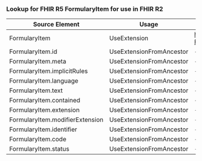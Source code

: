 ### Lookup for FHIR R5 FormularyItem for use in FHIR R2

| Source Element | Usage | Target |
| -------------- | ----- | ------ |
| FormularyItem | UseExtension | http://hl7.org/fhir/5.0/StructureDefinition/extension-FormularyItem |
| FormularyItem.id | UseExtensionFromAncestor | - |
| FormularyItem.meta | UseExtensionFromAncestor | - |
| FormularyItem.implicitRules | UseExtensionFromAncestor | - |
| FormularyItem.language | UseExtensionFromAncestor | - |
| FormularyItem.text | UseExtensionFromAncestor | - |
| FormularyItem.contained | UseExtensionFromAncestor | - |
| FormularyItem.extension | UseExtensionFromAncestor | - |
| FormularyItem.modifierExtension | UseExtensionFromAncestor | - |
| FormularyItem.identifier | UseExtensionFromAncestor | - |
| FormularyItem.code | UseExtensionFromAncestor | - |
| FormularyItem.status | UseExtensionFromAncestor | - |
